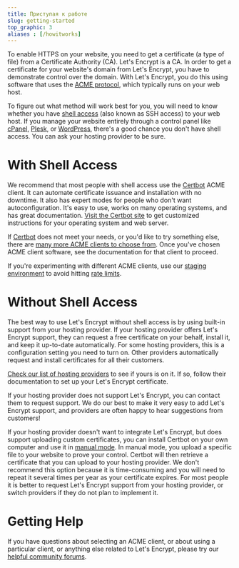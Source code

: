 ```yaml
---
title: Приступая к работе
slug: getting-started
top_graphic: 3
aliases : [/howitworks]
---
```


To enable HTTPS on your website, you need to get a certificate (a type of file)
from a Certificate Authority (CA). Let's Encrypt is a CA. In order to get a
certificate for your website's domain from Let's Encrypt, you have to demonstrate
control over the domain. With Let's Encrypt, you do this using software that uses
the [ACME protocol](https://ietf-wg-acme.github.io/acme/), which typically runs
on your web host.

To figure out what method will work best for you, you will need to know whether
you have [shell access](https://en.wikipedia.org/wiki/Shell_account) (also known
as SSH access) to your web host. If you manage your website entirely through a
control panel like [cPanel](https://cpanel.com/), [Plesk](https://www.plesk.com/), or
[WordPress](https://wordpress.org/), there's a good chance you don't have shell
access. You can ask your hosting provider to be sure.

# With Shell Access

We recommend that most people with shell access use the
[Certbot] ACME client. It can automate certificate issuance and installation with no downtime.
It also has expert modes for people who don't want autoconfiguration. It's easy to use,
works on many operating systems, and has great documentation. [Visit the
Certbot site][Certbot] to get customized instructions for your operating system and web server.

If [Certbot] does not meet your needs, or you'd like to try something else, there are
[many more ACME clients to choose from](/docs/client-options/).  Once you've chosen ACME client
software, see the documentation for that client to proceed.

If you're experimenting with different ACME clients, use our
[staging environment](/docs/staging-environment/) to avoid hitting
[rate limits](/docs/rate-limits/).

[Certbot]: https://certbot.eff.org/  "Certbot"

# Without Shell Access

The best way to use Let's Encrypt without shell access is by using built-in support
from your hosting provider. If your hosting provider offers Let's Encrypt
support, they can request a free certificate on your behalf, install it, and
keep it up-to-date automatically. For some hosting providers, this is a
configuration setting you need to turn on. Other providers automatically
request and install certificates for all their customers.

[Check our list of hosting providers](https://community.letsencrypt.org/t/web-hosting-who-support-lets-encrypt/6920)
to see if yours is on it. If so, follow their documentation to set up your
Let's Encrypt certificate.

If your hosting provider does not support Let's Encrypt, you can contact them to
request support. We do our best to make it very easy to add Let's Encrypt
support, and providers are often happy to hear suggestions from customers!

If your hosting provider doesn't want to integrate Let's Encrypt, but does
support uploading custom certificates, you can install Certbot on your own
computer and use it in [manual mode](https://certbot.eff.org/docs/using.html#manual).
In manual mode, you upload a specific file to your website to prove your
control. Certbot will then retrieve a certificate that you can upload to your
hosting provider. We don't recommend this option because it is time-consuming
and you will need to repeat it several times per year as your certificate
expires. For most people it is better to request Let's Encrypt support from your
hosting provider, or switch providers if they do not plan to implement it.

# Getting Help

If you have questions about selecting an ACME client, or about using a particular client, or anything else related to Let's Encrypt, please try our [helpful community forums](https://community.letsencrypt.org/).
